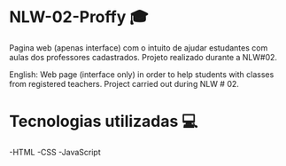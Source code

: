 # NLW-02-Proffy 🎓
Pagina web (apenas interface) com o intuito de ajudar estudantes com aulas dos professores cadastrados. Projeto realizado durante a NLW#02.

English: Web page (interface only) in order to help students with classes from registered teachers. Project carried out during NLW # 02.

# Tecnologias utilizadas 💻

-HTML
-CSS
-JavaScript




